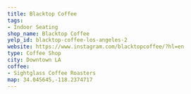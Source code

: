 ```yaml
---
title: Blacktop Coffee
tags:
- Indoor Seating
shop_name: Blacktop Coffee
yelp_id: blacktop-coffee-los-angeles-2
website: https://www.instagram.com/blacktopcoffee/?hl=en
type: Coffee Shop
city: Downtown LA
coffee:
- Sightglass Coffee Roasters
map: 34.045645,-118.2374717
---
```


